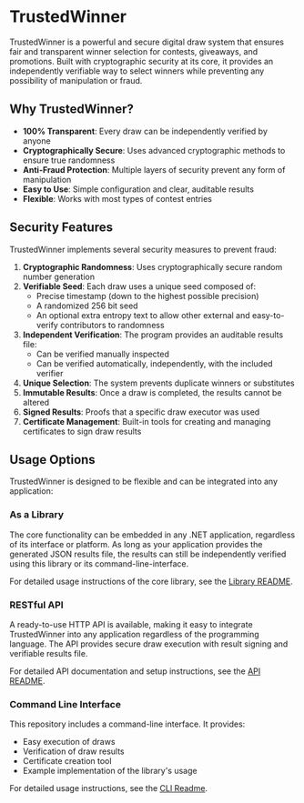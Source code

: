 # TrustedWinner

TrustedWinner is a powerful and secure digital draw system that ensures fair and transparent winner selection for contests, giveaways, and promotions. Built with cryptographic security at its core, it provides an independently verifiable way to select winners while preventing any possibility of manipulation or fraud.

## Why TrustedWinner?

- **100% Transparent**: Every draw can be independently verified by anyone
- **Cryptographically Secure**: Uses advanced cryptographic methods to ensure true randomness
- **Anti-Fraud Protection**: Multiple layers of security prevent any form of manipulation
- **Easy to Use**: Simple configuration and clear, auditable results
- **Flexible**: Works with most types of contest entries

## Security Features

TrustedWinner implements several security measures to prevent fraud:

1. **Cryptographic Randomness**: Uses cryptographically secure random number generation
2. **Verifiable Seed**: Each draw uses a unique seed composed of:
   - Precise timestamp (down to the highest possible precision)
   - A randomized 256 bit seed
   - An optional extra entropy text to allow other external and easy-to-verify contributors to randomness
3. **Independent Verification**: The program provides an auditable results file:
   - Can be verified manually inspected
   - Can be verified automatically, independently, with the included verifier
4. **Unique Selection**: The system prevents duplicate winners or substitutes
5. **Immutable Results**: Once a draw is completed, the results cannot be altered
6. **Signed Results**: Proofs that a specific draw executor was used
7. **Certificate Management**: Built-in tools for creating and managing certificates to sign draw results

## Usage Options

TrustedWinner is designed to be flexible and can be integrated into any application:

### As a Library
The core functionality can be embedded in any .NET application, regardless of its interface or platform. As long as your application provides the generated JSON results file, the results can still be independently verified using this library or its command-line-interface.

For detailed usage instructions of the core library, see the [Library README](TrustedWinner.Core/README.md).

### RESTful API
A ready-to-use HTTP API is available, making it easy to integrate TrustedWinner into any application regardless of the programming language. The API provides secure draw execution with result signing and verifiable results file.

For detailed API documentation and setup instructions, see the [API README](TrustedWinner.Api/README.md).

### Command Line Interface
This repository includes a command-line interface.
It provides:
- Easy execution of draws
- Verification of draw results
- Certificate creation tool
- Example implementation of the library's usage

For detailed usage instructions, see the [CLI Readme](TrustedWinner.Core.Cli/README.md).
